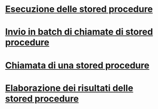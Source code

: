 # [Esecuzione delle stored procedure](running-stored-procedures.md)
# [Invio in batch di chiamate di stored procedure](batching-stored-procedure-calls.md)
# [Chiamata di una stored procedure](calling-a-stored-procedure.md)
# [Elaborazione dei risultati delle stored procedure](processing-stored-procedure-results.md)
